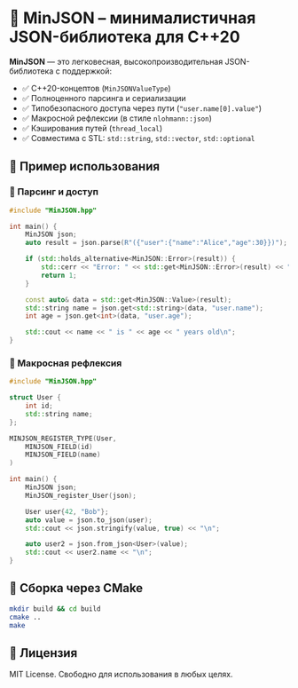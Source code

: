 # 🧩 MinJSON – минималистичная JSON-библиотека для C++20

**MinJSON** — это легковесная, высокопроизводительная JSON-библиотека с поддержкой:

- ✅ C++20-концептов (`MinJSONValueType`)
- ✅ Полноценного парсинга и сериализации
- ✅ Типобезопасного доступа через пути (`"user.name[0].value"`)
- ✅ Макросной рефлексии (в стиле `nlohmann::json`)
- ✅ Кэширования путей (`thread_local`)
- ✅ Совместима с STL: `std::string`, `std::vector`, `std::optional`

## 🚀 Пример использования

### 📌 Парсинг и доступ

```cpp
#include "MinJSON.hpp"

int main() {
    MinJSON json;
    auto result = json.parse(R"({"user":{"name":"Alice","age":30}})");

    if (std::holds_alternative<MinJSON::Error>(result)) {
        std::cerr << "Error: " << std::get<MinJSON::Error>(result) << "\n";
        return 1;
    }

    const auto& data = std::get<MinJSON::Value>(result);
    std::string name = json.get<std::string>(data, "user.name");
    int age = json.get<int>(data, "user.age");

    std::cout << name << " is " << age << " years old\n";
}
```

### 📌 Макросная рефлексия

```cpp
#include "MinJSON.hpp"

struct User {
    int id;
    std::string name;
};

MINJSON_REGISTER_TYPE(User,
    MINJSON_FIELD(id)
    MINJSON_FIELD(name)
)

int main() {
    MinJSON json;
    MinJSON_register_User(json);

    User user{42, "Bob"};
    auto value = json.to_json(user);
    std::cout << json.stringify(value, true) << "\n";

    auto user2 = json.from_json<User>(value);
    std::cout << user2.name << "\n";
}
```

## 🔧 Сборка через CMake

```bash
mkdir build && cd build
cmake ..
make
```

## 📄 Лицензия

MIT License. Свободно для использования в любых целях.
